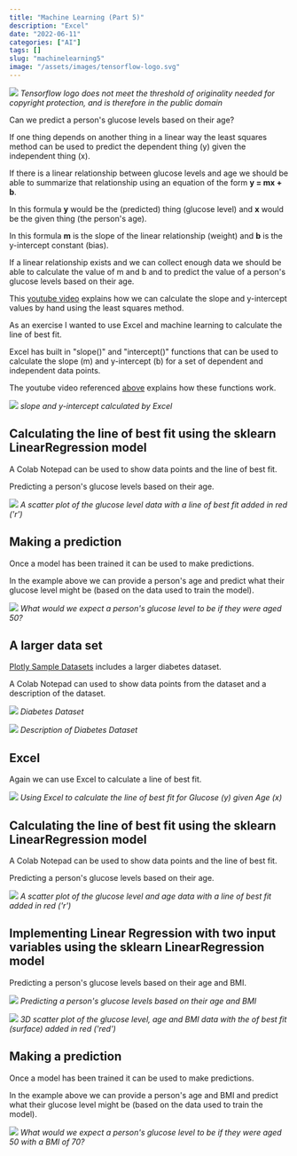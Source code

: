 ```yaml
---
title: "Machine Learning (Part 5)"
description: "Excel"
date: "2022-06-11"
categories: ["AI"]
tags: []
slug: "machinelearning5"
image: "/assets/images/tensorflow-logo.svg"
---
```


![](/assets/images/machinelearning5/tensorflow-logo.svg)
*Tensorflow logo does not meet the threshold of originality needed for copyright protection, and is therefore in the public domain*


Can we predict a person's glucose levels based on their age?

If one thing depends on another thing in a linear way the least squares method can be used to predict the dependent thing (y) given the independent thing (x).

If there is a linear relationship between glucose levels and age we should be able to summarize that relationship using an equation of the form **y = mx + b**.

In this formula **y** would be the (predicted) thing (glucose level) and **x** would be the given thing (the person's age).

In this formula **m** is the slope of the linear relationship (weight) and **b** is the y-intercept constant (bias).

If a linear relationship exists and we can collect enough data we should be able to calculate the value of m and b and to predict the value of a person's glucose levels based on their age.

This [youtube video](https://www.youtube.com/watch?v=p_fu7gIikxY) explains how we can calculate the slope and y-intercept values by hand  using the least squares method.

As an exercise I wanted to use Excel and machine learning to calculate the line of best fit.


Excel has built in "slope()" and "intercept()" functions that can be used to calculate the slope (m) and y-intercept (b) for a set of dependent and independent data points.

The youtube video referenced [above](https://www.youtube.com/watch?v=p_fu7gIikxY) explains how these functions work.

![](/assets/images/machinelearning5/screen-shot-2022-06-10-at-9.03.43-am-629x414.png)
*slope and y-intercept calculated by Excel*


## Calculating the line of best fit using the sklearn LinearRegression model

A Colab Notepad can be used to show data points and the line of best fit.

Predicting a person's glucose levels based on their age.

![](/assets/images/machinelearning5/screen-shot-2022-06-13-at-10.38.18-am-987x1048.png)
*A scatter plot of the glucose level data with a line of best fit added in red ('r')*


## Making a prediction

Once a model has been trained it can be used to make predictions.

In the example above we can provide a person's age and predict what their glucose level might be (based on the data used to train the model).

![](/assets/images/machinelearning5/screen-shot-2022-06-13-at-1.38.01-pm-831x71.png)
*What would we expect a person's glucose level to be if they were aged 50?*


## A larger data set

[Plotly Sample Datasets](https://github.com/plotly/datasets) includes a larger diabetes dataset.

A Colab Notepad can used to show data points from the dataset and a description of the dataset.

![](/assets/images/machinelearning5/screen-shot-2022-06-11-at-2.03.18-pm-1007x671.png)
*Diabetes Dataset*

![](/assets/images/machinelearning5/screen-shot-2022-06-11-at-2.03.38-pm-1189x503.png)
*Description of Diabetes Dataset*


## Excel

Again we can use Excel to calculate a line of best fit.

![](/assets/images/machinelearning5/screen-shot-2022-06-11-at-1.52.11-pm-891x413.png)
*Using Excel to calculate the line of best fit for Glucose (y) given Age (x)*


## Calculating the line of best fit using the sklearn LinearRegression model

A Colab Notepad can be used to show data points and the line of best fit.

Predicting a person's glucose levels based on their age.

![](/assets/images/machinelearning5/screen-shot-2022-06-13-at-10.59.36-am-981x1033.png)
*A scatter plot of the glucose level and age data with a line of best fit added in red ('r')*


## Implementing Linear Regression with two input variables using the sklearn LinearRegression model

Predicting a person's glucose levels based on their age and BMI.

![](/assets/images/machinelearning5/screen-shot-2022-06-13-at-12.09.40-pm-803x1187.png)
*Predicting a person's glucose levels based on their age and BMI*

![](/assets/images/machinelearning5/screen-shot-2022-06-13-at-12.09.50-pm-678x371.png)
*3D scatter plot of the glucose level, age and BMI data with the of best fit (surface) added in red ('red')*


## Making a prediction

Once a model has been trained it can be used to make predictions.

In the example above we can provide a person's age and BMI and predict what their glucose level might be (based on the data used to train the model).

![](/assets/images/machinelearning5/screen-shot-2022-06-13-at-1.54.58-pm-830x100.png)
*What would we expect a person's glucose level to be if they were aged 50 with a BMI of 70?*